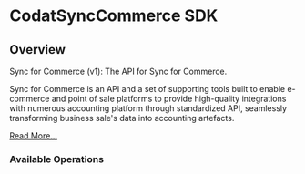 # CodatSyncCommerce SDK

## Overview

Sync for Commerce (v1): The API for Sync for Commerce. 

Sync for Commerce is an API and a set of supporting tools built to enable e-commerce and point of sale platforms to provide high-quality integrations with numerous accounting platform through standardized API, seamlessly transforming business sale's data into accounting artefacts.
  
[Read More...](https://docs.codat.io/commerce/overview)

### Available Operations


